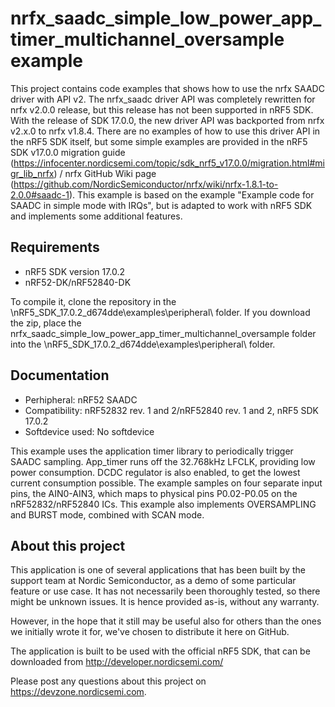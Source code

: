 nrfx_saadc_simple_low_power_app_timer_multichannel_oversample example
==================

 This project contains code examples that shows how to use the nrfx SAADC driver with API v2. The nrfx_saadc driver API was completely rewritten for nrfx v2.0.0 release, but this release has not been supported in nRF5 SDK. With the release of SDK 17.0.0, the new driver API was backported from nrfx v2.x.0 to nrfx v1.8.4. There are no examples of how to use this driver API in the nRF5 SDK itself, but some simple examples are provided in the nRF5 SDK v17.0.0 migration guide (https://infocenter.nordicsemi.com/topic/sdk_nrf5_v17.0.0/migration.html#migr_lib_nrfx) / nrfx GitHub Wiki page (https://github.com/NordicSemiconductor/nrfx/wiki/nrfx-1.8.1-to-2.0.0#saadc-1). This example is based on the example "Example code for SAADC in simple mode with IRQs", but is adapted to work with nRF5 SDK and implements some additional features.
 
Requirements
------------
- nRF5 SDK version 17.0.2
- nRF52-DK/nRF52840-DK

To compile it, clone the repository in the \nRF5_SDK_17.0.2_d674dde\examples\peripheral\ folder. If you download the zip, place the nrfx_saadc_simple_low_power_app_timer_multichannel_oversample folder into the \nRF5_SDK_17.0.2_d674dde\examples\peripheral\ folder.

Documentation
-----------------
- Perhipheral: nRF52 SAADC
- Compatibility: nRF52832 rev. 1 and 2/nRF52840 rev. 1 and 2, nRF5 SDK 17.0.2
- Softdevice used: No softdevice
  
This example uses the application timer library to periodically trigger SAADC sampling. App_timer runs off the 32.768kHz LFCLK, providing low power consumption. DCDC regulator is also enabled, to get the lowest current consumption possible. The example samples on four separate input pins, the AIN0-AIN3, which maps to physical pins P0.02-P0.05 on the nRF52832/nRF52840 ICs. This example also implements OVERSAMPLING and BURST mode, combined with SCAN mode.

About this project
------------------
This application is one of several applications that has been built by the support team at Nordic Semiconductor, as a demo of some particular feature or use case. It has not necessarily been thoroughly tested, so there might be unknown issues. It is hence provided as-is, without any warranty. 

However, in the hope that it still may be useful also for others than the ones we initially wrote it for, we've chosen to distribute it here on GitHub. 

The application is built to be used with the official nRF5 SDK, that can be downloaded from http://developer.nordicsemi.com/

Please post any questions about this project on https://devzone.nordicsemi.com.
